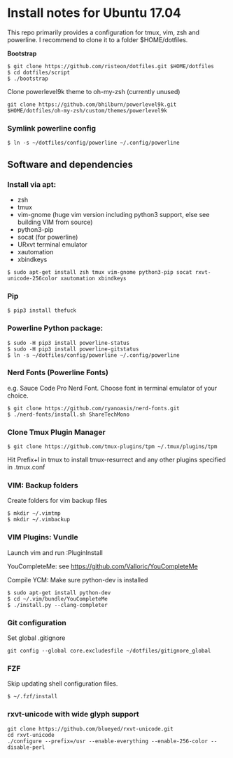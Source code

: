 Install notes for Ubuntu 17.04
=========

This repo primarily provides a configuration for tmux, vim, zsh and powerline.
I recommend to clone it to a folder $HOME/dotfiles.

**Bootstrap**
```
$ git clone https://github.com/risteon/dotfiles.git $HOME/dotfiles
$ cd dotfiles/script
$ ./bootstrap
```

Clone powerlevel9k theme to oh-my-zsh (currently unused)
```
git clone https://github.com/bhilburn/powerlevel9k.git $HOME/dotfiles/oh-my-zsh/custom/themes/powerlevel9k
```

### Symlink powerline config
```
$ ln -s ~/dotfiles/config/powerline ~/.config/powerline
```

Software and dependencies
----------------

### Install via apt:
  * zsh
  * tmux
  * vim-gnome (huge vim version including python3 support, else see building VIM from source)
  * python3-pip
  * socat (for powerline)
  * URxvt terminal emulator
  * xautomation
  * xbindkeys
```
$ sudo apt-get install zsh tmux vim-gnome python3-pip socat rxvt-unicode-256color xautomation xbindkeys
```

### Pip

```
$ pip3 install thefuck
```

### Powerline Python package:
```
$ sudo -H pip3 install powerline-status
$ sudo -H pip3 install powerline-gitstatus
$ ln -s ~/dotfiles/config/powerline ~/.config/powerline

```

### Nerd Fonts (Powerline Fonts)
e.g. Sauce Code Pro Nerd Font. Choose font in terminal emulator of your choice.

```
$ git clone https://github.com/ryanoasis/nerd-fonts.git
$ ./nerd-fonts/install.sh ShareTechMono
```

### Clone Tmux Plugin Manager
```
$ git clone https://github.com/tmux-plugins/tpm ~/.tmux/plugins/tpm
```

Hit Prefix+I in tmux to install tmux-resurrect and any other plugins specified in .tmux.conf


### VIM: Backup folders
Create folders for vim backup files
```
$ mkdir ~/.vimtmp
$ mkdir ~/.vimbackup
```

### VIM Plugins: Vundle
Launch vim and run :PluginInstall

YouCompleteMe: see https://github.com/Valloric/YouCompleteMe

Compile YCM: Make sure python-dev is installed

```
$ sudo apt-get install python-dev
$ cd ~/.vim/bundle/YouCompleteMe
$ ./install.py --clang-completer
```

### Git configuration
Set global .gitignore
```
git config --global core.excludesfile ~/dotfiles/gitignore_global
```

### FZF
Skip updating shell configuration files.
```
$ ~/.fzf/install
```

### rxvt-unicode with wide glyph support
```
git clone https://github.com/blueyed/rxvt-unicode.git
cd rxvt-unicode
./configure --prefix=/usr --enable-everything --enable-256-color --disable-perl
```

